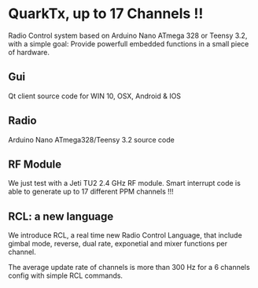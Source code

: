 # QuarkTx, up to 17 Channels !!
Radio Control system based on Arduino Nano ATmega 328 or Teensy 3.2, with a simple goal: Provide powerfull embedded functions in a small piece of hardware. 

## Gui
Qt client source code for WIN 10, OSX, Android & IOS

## Radio
Arduino Nano ATmega328/Teensy 3.2 source code

## RF Module
We just test with a Jeti TU2 2.4 GHz RF module. Smart interrupt code is able to generate up to 17 different PPM channels !!!

## RCL: a new language
We introduce RCL, a real time new Radio Control Language, that include gimbal mode, reverse, dual rate, exponetial and mixer functions per channel.

The average update rate of channels is more than 300 Hz for a 6 channels config with simple RCL commands.